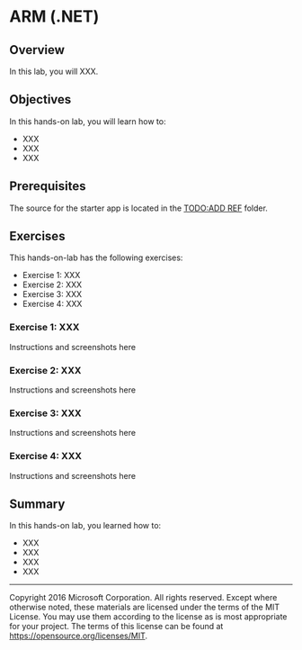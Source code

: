 # ARM (.NET)

## Overview
In this lab, you will XXX.

## Objectives
In this hands-on lab, you will learn how to:
* XXX
* XXX
* XXX

## Prerequisites

The source for the starter app is located in the [TODO:ADD REF](#) folder. 

## Exercises
This hands-on-lab has the following exercises:
* Exercise 1: XXX 
* Exercise 2: XXX
* Exercise 3: XXX
* Exercise 4: XXX

### Exercise 1: XXX

Instructions and screenshots here

### Exercise 2: XXX

Instructions and screenshots here

### Exercise 3: XXX

Instructions and screenshots here

### Exercise 4: XXX

Instructions and screenshots here

## Summary

In this hands-on lab, you learned how to:
* XXX
* XXX
* XXX
* XXX

---
Copyright 2016 Microsoft Corporation. All rights reserved. Except where otherwise noted, these materials are licensed under the terms of the MIT License. You may use them according to the license as is most appropriate for your project. The terms of this license can be found at https://opensource.org/licenses/MIT.
